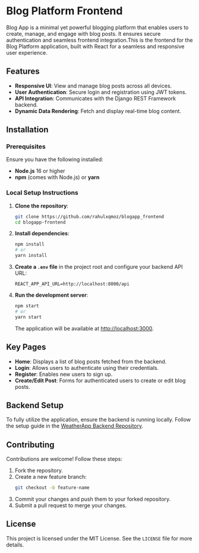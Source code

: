 # Blog Platform Frontend

Blog App is a minimal yet powerful blogging platform that enables users to create, manage, and engage with blog posts. It ensures secure authentication and seamless frontend integration.This is the frontend for the Blog Platform application, built with React for a seamless and responsive user experience.

## Features

- **Responsive UI**: View and manage blog posts across all devices.
- **User Authentication**: Secure login and registration using JWT tokens.
- **API Integration**: Communicates with the Django REST Framework backend.
- **Dynamic Data Rendering**: Fetch and display real-time blog content.

## Installation

### Prerequisites

Ensure you have the following installed:

- **Node.js** 16 or higher
- **npm** (comes with Node.js) or **yarn**

### Local Setup Instructions

1. **Clone the repository**:
   ```bash
   git clone https://github.com/rahulxqmoz/blogapp_frontend
   cd blogapp-frontend
   ```

2. **Install dependencies**:
   ```bash
   npm install
   # or
   yarn install
   ```

3. **Create a `.env` file** in the project root and configure your backend API URL:
   ```plaintext
   REACT_APP_API_URL=http://localhost:8000/api
   ```

4. **Run the development server**:
   ```bash
   npm start
   # or
   yarn start
   ```
   The application will be available at [http://localhost:3000](http://localhost:3000).

## Key Pages

- **Home**: Displays a list of blog posts fetched from the backend.
- **Login**: Allows users to authenticate using their credentials.
- **Register**: Enables new users to sign up.
- **Create/Edit Post**: Forms for authenticated users to create or edit blog posts.

## Backend Setup

To fully utilize the application, ensure the backend is running locally. Follow the setup guide in the [WeatherApp Backend Repository](https://github.com/rahulxqmoz/blog_app).

## Contributing

Contributions are welcome! Follow these steps:

1. Fork the repository.
2. Create a new feature branch:
   ```bash
   git checkout -b feature-name
   ```
3. Commit your changes and push them to your forked repository.
4. Submit a pull request to merge your changes.

## License

This project is licensed under the MIT License. See the `LICENSE` file for more details.

